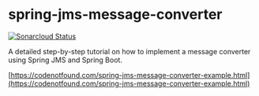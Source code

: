 # spring-jms-message-converter

[![Sonarcloud Status](https://sonarcloud.io/api/project_badges/measure?project=com.codenotfound%3Aspring-jms-message-converter&metric=alert_status)](https://sonarcloud.io/dashboard?id=com.codenotfound%3Aspring-jms-message-converter)

A detailed step-by-step tutorial on how to implement a message converter using Spring JMS and Spring Boot.

[https://codenotfound.com/spring-jms-message-converter-example.html](https://codenotfound.com/spring-jms-message-converter-example.html)
